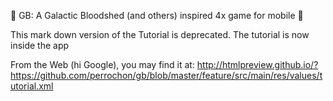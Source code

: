:tada: GB: A Galactic Bloodshed (and others) inspired 4x game for mobile :tada:

This mark down version of the Tutorial is deprecated. The tutorial is now inside the app

From the Web (hi Google), you may find it at: 
http://htmlpreview.github.io/?https://github.com/perrochon/gb/blob/master/feature/src/main/res/values/tutorial.xml
